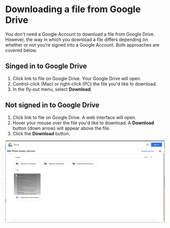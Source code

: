 # Downloading a file from Google Drive

You don't need a Google Account to download a file from Google Drive. However, the way in which you download a file differs depending on whether or not you're signed into a Google Account. Both approaches are covered below.

## Singed in to Google Drive

1. Click link to file on Google Drive. Your Google Drive will open.
2. Control-click \(Mac\) or right-click \(PC\) the file you'd like to download. 
3. In the fly-out menu, select **Download**.

## Not signed in to Google Drive

1. Click link to file on Google Drive. A web interface will open.
2. Hover your mouse over the file you'd like to download. A **Download** button \(down arrow\) will appear above the file.
3. Click the **Download** button. 

![](/assets/downloading-a-file-google-drive-not-signed-in.png)



